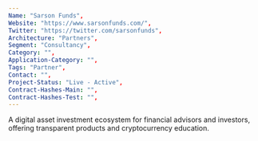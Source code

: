```yaml
--- 
Name: "Sarson Funds", 
Website: "https://www.sarsonfunds.com/", 
Twitter: "https://twitter.com/sarsonfunds", 
Architecture: "Partners",
Segment: "Consultancy",
Category: "",
Application-Category: "",
Tags: "Partner",
Contact: "",
Project-Status: "Live - Active",
Contract-Hashes-Main: "",
Contract-Hashes-Test: "",
--- 
```

<!--lang:en--> 
A digital asset investment ecosystem for financial advisors and investors, offering transparent products and cryptocurrency education.
<!--lang:es--] 
Un ecosistema de inversión en activos digitales para asesores financieros e inversores, que ofrece productos transparentes y educación sobre criptomonedas.
<!--lang:de--] 
Ein Ökosystem für Investitionen in digitale Vermögenswerte für Finanzberater und Investoren, das transparente Produkte und Schulungen zu Kryptowährungen bietet.
<!--lang:fr--] 
Un écosystème d'investissement en actifs numériques pour les conseillers financiers et les investisseurs, offrant des produits transparents et une formation sur la crypto-monnaie.
<!--lang:pl--] 
Ekosystem inwestowania w aktywa cyfrowe dla doradców finansowych i inwestorów, oferujący przejrzyste produkty i edukację kryptowalutową.
<!--lang:uk--] 
Екосистема інвестування цифрових активів для фінансових консультантів та інвесторів, яка пропонує прозорі продукти та навчання криптовалютам.
[!--lang:*--> 
